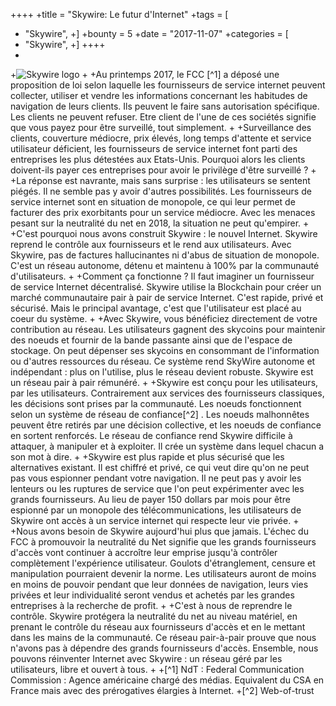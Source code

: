 
++++
+title = "Skywire: Le futur d'Internet"
+tags = [
+    "Skywire",
+]
+bounty = 5
+date = "2017-11-07"
+categories = [
+    "Skywire",
+]
++++
+
+![Skywire logo](/img/skywire-the-next-internet.png)
+
+Au printemps 2017, le FCC [^1] a déposé une proposition de loi selon laquelle les fournisseurs de service internet peuvent collecter, utiliser et vendre les informations concernant les habitudes de navigation de leurs clients. Ils peuvent le faire sans autorisation spécifique. Les clients ne peuvent refuser. Etre client de l'une de ces sociétés signifie que vous payez pour être surveillé, tout simplement.
+
+Surveillance des clients, couverture médiocre, prix élevés, long temps d'attente et service utilisateur déficient, les fournisseurs de service internet font parti des entreprises les plus détestées aux Etats-Unis. Pourquoi alors les clients doivent-ils payer ces entreprises pour avoir le privilège d'être surveillé ?
+
+La réponse est navrante, mais sans surprise : les utilisateurs se sentent piégés. Il ne semble pas y avoir d'autres possibilités. Les fournisseurs de service internet sont en situation de monopole, ce qui leur permet de facturer des prix exorbitants pour un service médiocre. Avec les menaces pesant sur la neutralité du net en 2018, la situation ne peut qu'empirer.
+
+C'est pourquoi nous avons construit Skywire : le nouvel Internet. Skywire reprend le contrôle aux fournisseurs et le rend aux utilisateurs. Avec Skywire, pas de factures hallucinantes ni d'abus de situation de monopole. C'est un réseau autonome, détenu et maintenu à 100% par la communauté d'utilisateurs.
+
+Comment ça fonctionne ? Il faut imaginer un fournisseur de service Internet décentralisé. Skywire utilise la Blockchain pour créer un marché communautaire pair à pair de service Internet. C'est rapide, privé et sécurisé. Mais le principal avantage, c'est que l'utilisateur est placé au coeur du système.
+
+Avec Skywire, vous bénéficiez directement de votre contribution au réseau. Les utilisateurs gagnent des skycoins pour maintenir des noeuds et fournir de la bande passante ainsi que de l'espace de stockage. On peut dépenser ses skycoins en consommant de l'information ou d'autres ressources du réseau. Ce système rend SkyWire autonome et indépendant : plus on l'utilise, plus le réseau devient robuste. Skywire est un réseau pair à pair rémunéré. 
+
+Skywire est conçu pour les utilisateurs, par les utilisateurs. Contrairement aux services des fournisseurs classiques, les décisions sont prises par la communauté. Les noeuds fonctionnent selon un système de réseau de confiance[^2] . Les noeuds malhonnêtes peuvent être retirés par une décision collective, et les noeuds de confiance en sortent renforcés. Le réseau de confiance rend Skywire difficile à attaquer, à manipuler et à exploiter. Il crée un système dans lequel chacun a son mot à dire.
+
+Skywire est plus rapide et plus sécurisé que les alternatives existant. Il est chiffré et privé, ce qui veut dire qu'on ne peut pas vous espionner pendant votre navigation. Il ne peut pas y avoir les lenteurs ou les ruptures de service que l'on peut expérimenter avec les grands fournisseurs. Au lieu de payer 150 dollars par mois pour être espionné par un monopole des télécommunications, les utilisateurs de Skywire ont accès à un service internet qui respecte leur vie privée.
+
+Nous avons besoin de Skywire aujourd'hui plus que jamais. L'échec du FCC à promouvoir la neutralité du Net signifie que les grands fournisseurs d'accès vont continuer à accroître leur emprise jusqu'à contrôler complètement l'expérience utilisateur. Goulots d'étranglement, censure et manipulation pourraient devenir la norme. Les utilisateurs auront de moins en moins de pouvoir pendant que leur données de navigation, leurs vies privées et leur individualité seront vendus et achetés par les grandes entreprises à la recherche de profit.
+
+C'est à nous de reprendre le contrôle. Skywire protégera la neutralité du net au niveau matériel, en prenant le contrôle du réseau aux fournisseurs d'accès et en le mettant dans les mains de la communauté. Ce réseau pair-à-pair prouve que nous n'avons pas à dépendre des grands fournisseurs d'accès. Ensemble, nous pouvons réinventer Internet avec Skywire : un réseau géré par les utilisateurs, libre et ouvert à tous.
+
+[^1] NdT : Federal Communication Commission : Agence américaine chargé des médias. Equivalent du CSA en France mais avec des prérogatives élargies à Internet.
+[^2] Web-of-trust
